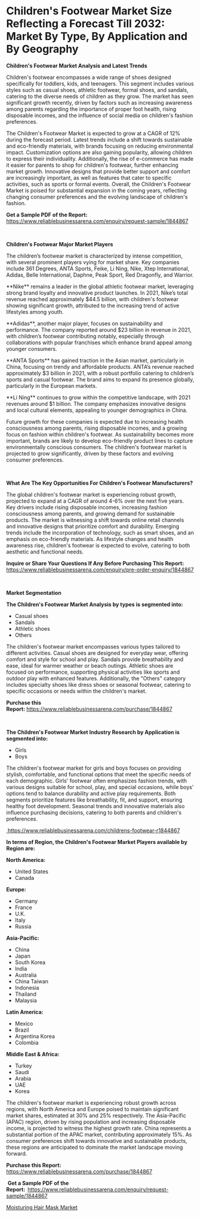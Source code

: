 <p><h1>Children's Footwear Market Size Reflecting a Forecast Till 2032: Market By Type, By Application and By Geography</h1></p><p><strong>Children's Footwear Market Analysis and Latest Trends</strong></p>
<p><p>Children's footwear encompasses a wide range of shoes designed specifically for toddlers, kids, and teenagers. This segment includes various styles such as casual shoes, athletic footwear, formal shoes, and sandals, catering to the diverse needs of children as they grow. The market has seen significant growth recently, driven by factors such as increasing awareness among parents regarding the importance of proper foot health, rising disposable incomes, and the influence of social media on children's fashion preferences.</p><p>The Children's Footwear Market is expected to grow at a CAGR of 12% during the forecast period. Latest trends include a shift towards sustainable and eco-friendly materials, with brands focusing on reducing environmental impact. Customization options are also gaining popularity, allowing children to express their individuality. Additionally, the rise of e-commerce has made it easier for parents to shop for children's footwear, further enhancing market growth. Innovative designs that provide better support and comfort are increasingly important, as well as features that cater to specific activities, such as sports or formal events. Overall, the Children's Footwear Market is poised for substantial expansion in the coming years, reflecting changing consumer preferences and the evolving landscape of children's fashion.</p></p>
<p><strong>Get a Sample PDF of the Report:&nbsp;</strong> <a href="https://www.reliablebusinessarena.com/enquiry/request-sample/1844867?utm_campaign=3173&utm_medium=2&utm_source=Github&utm_content=ia&utm_term=05042025&utm_id=childrens-footwear">https://www.reliablebusinessarena.com/enquiry/request-sample/1844867</a></p>
<p>&nbsp;</p>
<p><strong>Children's Footwear Major Market Players</strong></p>
<p><p>The children’s footwear market is characterized by intense competition, with several prominent players vying for market share. Key companies include 361 Degrees, ANTA Sports, Feike, Li Ning, Nike, Xtep International, Adidas, Belle International, Daphne, Peak Sport, Red Dragonfly, and Warrior.</p><p>**Nike** remains a leader in the global athletic footwear market, leveraging strong brand loyalty and innovative product launches. In 2021, Nike’s total revenue reached approximately $44.5 billion, with children's footwear showing significant growth, attributed to the increasing trend of active lifestyles among youth.</p><p>**Adidas**, another major player, focuses on sustainability and performance. The company reported around $23 billion in revenue in 2021, with children’s footwear contributing notably, especially through collaborations with popular franchises which enhance brand appeal among younger consumers.</p><p>**ANTA Sports** has gained traction in the Asian market, particularly in China, focusing on trendy and affordable products. ANTA’s revenue reached approximately $3 billion in 2021, with a robust portfolio catering to children’s sports and casual footwear. The brand aims to expand its presence globally, particularly in the European markets.</p><p>**Li Ning** continues to grow within the competitive landscape, with 2021 revenues around $1 billion. The company emphasizes innovative designs and local cultural elements, appealing to younger demographics in China. </p><p>Future growth for these companies is expected due to increasing health consciousness among parents, rising disposable incomes, and a growing focus on fashion within children's footwear. As sustainability becomes more important, brands are likely to develop eco-friendly product lines to capture environmentally conscious consumers. The children's footwear market is projected to grow significantly, driven by these factors and evolving consumer preferences.</p></p>
<p>&nbsp;</p>
<p><strong>What Are The Key Opportunities For Children's Footwear Manufacturers?</strong></p>
<p><p>The global children's footwear market is experiencing robust growth, projected to expand at a CAGR of around 4-6% over the next five years. Key drivers include rising disposable incomes, increasing fashion consciousness among parents, and growing demand for sustainable products. The market is witnessing a shift towards online retail channels and innovative designs that prioritize comfort and durability. Emerging trends include the incorporation of technology, such as smart shoes, and an emphasis on eco-friendly materials. As lifestyle changes and health awareness rise, children's footwear is expected to evolve, catering to both aesthetic and functional needs.</p></p>
<p><strong>Inquire or Share Your Questions If Any Before Purchasing This Report:</strong> <a href="https://www.reliablebusinessarena.com/enquiry/pre-order-enquiry/1844867?utm_campaign=3173&utm_medium=2&utm_source=Github&utm_content=ia&utm_term=05042025&utm_id=childrens-footwear">https://www.reliablebusinessarena.com/enquiry/pre-order-enquiry/1844867</a></p>
<p>&nbsp;</p>
<p><strong>Market Segmentation</strong></p>
<p><strong>The Children's Footwear Market Analysis by types is segmented into:</strong></p>
<p><ul><li>Casual shoes</li><li>Sandals</li><li>Athletic shoes</li><li>Others</li></ul></p>
<p><p>The children's footwear market encompasses various types tailored to different activities. Casual shoes are designed for everyday wear, offering comfort and style for school and play. Sandals provide breathability and ease, ideal for warmer weather or beach outings. Athletic shoes are focused on performance, supporting physical activities like sports and outdoor play with enhanced features. Additionally, the "Others" category includes specialty shoes like dress shoes or seasonal footwear, catering to specific occasions or needs within the children's market.</p></p>
<p><strong>Purchase this Report:&nbsp;</strong><a href="https://www.reliablebusinessarena.com/purchase/1844867?utm_campaign=3173&utm_medium=2&utm_source=Github&utm_content=ia&utm_term=05042025&utm_id=childrens-footwear">https://www.reliablebusinessarena.com/purchase/1844867</a></p>
<p>&nbsp;</p>
<p><strong>The Children's Footwear Market Industry Research by Application is segmented into:</strong></p>
<p><ul><li>Girls</li><li>Boys</li></ul></p>
<p><p>The children's footwear market for girls and boys focuses on providing stylish, comfortable, and functional options that meet the specific needs of each demographic. Girls' footwear often emphasizes fashion trends, with various designs suitable for school, play, and special occasions, while boys' options tend to balance durability and active play requirements. Both segments prioritize features like breathability, fit, and support, ensuring healthy foot development. Seasonal trends and innovative materials also influence purchasing decisions, catering to both parents and children's preferences.</p></p>
<p><a href="https://www.reliablebusinessarena.com/childrens-footwear-r1844867?utm_campaign=3173&utm_medium=2&utm_source=Github&utm_content=ia&utm_term=05042025&utm_id=childrens-footwear">&nbsp;https://www.reliablebusinessarena.com/childrens-footwear-r1844867</a></p>
<p><strong>In terms of Region, the Children's Footwear Market Players available by Region are:</strong></p>
<p>
    <p> <strong> North America: </strong>
        <ul>
            <li>United States</li>
            <li>Canada</li>
        </ul>
        </p> 
    <p> <strong> Europe: </strong>
        <ul>
            <li>Germany</li>
            <li>France</li>
            <li>U.K.</li>
            <li>Italy</li>
            <li>Russia</li>
        </ul>
        </p> 
    <p> <strong> Asia-Pacific: </strong>
        <ul>
            <li>China</li>
            <li>Japan</li>
            <li>South Korea</li>
            <li>India</li>
            <li>Australia</li>
            <li>China Taiwan</li>
            <li>Indonesia</li>
            <li>Thailand</li>
            <li>Malaysia</li>
        </ul>
        </p> 
    <p> <strong> Latin America: </strong>
        <ul>
            <li>Mexico</li>
            <li>Brazil</li>
            <li>Argentina Korea</li>
            <li>Colombia</li>
        </ul>
        </p> 
    <p> <strong> Middle East & Africa: </strong>
        <ul>
            <li>Turkey</li>
            <li>Saudi</li>
            <li>Arabia</li>
            <li>UAE</li>
            <li>Korea</li>
        </ul>
    </p>
    </p>
<p><p>The children's footwear market is experiencing robust growth across regions, with North America and Europe poised to maintain significant market shares, estimated at 30% and 25% respectively. The Asia-Pacific (APAC) region, driven by rising population and increasing disposable income, is projected to witness the highest growth rate. China represents a substantial portion of the APAC market, contributing approximately 15%. As consumer preferences shift towards innovative and sustainable products, these regions are anticipated to dominate the market landscape moving forward.</p></p>
<p><strong>Purchase this Report: </strong><a href="https://www.reliablebusinessarena.com/purchase/1844867?utm_campaign=3173&utm_medium=2&utm_source=Github&utm_content=ia&utm_term=05042025&utm_id=childrens-footwear">https://www.reliablebusinessarena.com/purchase/1844867</a></p>
<p>&nbsp;<strong>Get a Sample PDF of the Report:&nbsp;&nbsp;</strong><a href="https://www.reliablebusinessarena.com/enquiry/request-sample/1844867?utm_campaign=3173&utm_medium=2&utm_source=Github&utm_content=ia&utm_term=05042025&utm_id=childrens-footwear">https://www.reliablebusinessarena.com/enquiry/request-sample/1844867</a></p>
<p><strong></strong></p>
<p><p><a href="https://github.com/geyangvayora/Market-Research-Report-List-1/blob/main/moisturing-hair-mask-market.md?utm_campaign=3173&utm_medium=2&utm_source=Github&utm_content=ia&utm_term=05042025&utm_id=childrens-footwear">Moisturing Hair Mask Market</a></p></p>